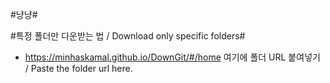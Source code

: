 #냥냥#

#특정 폴더만 다운받는 법 / Download only specific folders#

- https://minhaskamal.github.io/DownGit/#/home 여기에 폴더 URL 붙여넣기 / Paste the folder url here.
